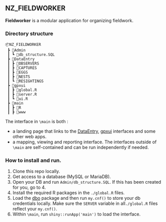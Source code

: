 ## NZ_FIELDWORKER

__Fieldworker__ is a modular application for organizing fieldwork. 

### Directory structure

```
📦NZ_FIELDWORKER
 ┣ 📂Admin
 ┃ ┗ 📜db_structure.SQL
 ┣ 📂DataEntry
 ┃ ┣ 📂OBSERVERS
 ┃ ┣ 📂CAPTURES
 ┃ ┣ 📂EGGS
 ┃ ┣ 📂NESTS
 ┃ ┗ 📂RESIGHTINGS
 ┣ 📂gpxui
 ┃ ┣ 📜global.R
 ┃ ┣ 📜server.R
 ┃ ┗ 📜ui.R
 ┣ 📂main
 ┃ ┣ 📂R
 ┃ ┣ 📂www

```

The interface in `\main` is both :  
* a landing page that links to the [DataEntry](https://github.com/mpio-be/DataEntry), [gpxui](https://github.com/mpio-be/gpxui) interfaces and some other web apps.     
* a mapping, viewing and reporting interface.
The interfaces outside of `\main` are self-contained and can be run independently if needed. 


### How to install and run. 

1. Clone this repo locally.
2. Get access to a database (MySQL or MariaDB).
3. Open your DB and run `Admin/db_structure.SQL`. If this has been created for you, go to 4.
4. Install the required R packages in the `./global.R` files. 
5. Load the [dbo](https://github.com/mpio-be/dbo) package and then run `my.cnf()` to store your db credentials locally. Make sure the `SERVER` variable in all`./global.R` files reflect your `my.cnf()`.
6. Within `\main`, run `shiny::runApp('main')` to load the interface. 